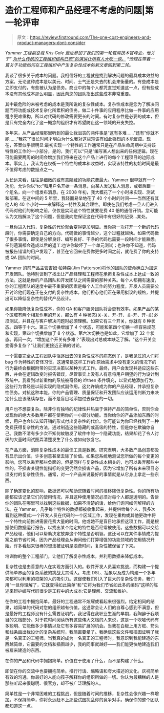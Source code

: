 # 造价工程师和产品经理不考虑的问题|第一轮评审

> 原文：<https://review.firstround.com/The-one-cost-engineers-and-product-managers-dont-consider>

*Yammer 工程副总裁 Kris Gale 最近参加了我们的第一轮首席技术官峰会，他关于“* *[为什么传统的工程组织结构已死”的演讲让所有人大吃一惊。](http://firstround.com/article/Why-Yammer-believes-the-traditional-engineering-organizational-structure-is-dead "null")* *“他现在带着一篇关于功能如何在工程组织中产生复杂性成本的新文章回到第二轮。*

我谈了很多关于成本的问题。我相信好的工程就是找到解决问题的最具成本效益的方案，无论这种成本是以美元、时间、士气还是失去的机会来衡量的。有些成本是立即支付的，有些被认为是债务。商业中的每个人都凭直觉知道这一点，但有些成本没有其他成本那么明显，因此向您的团队指出这些成本非常重要。

其中最危险的未被考虑的成本是我所说的复杂性成本。复杂性成本是您为了解决问题而将功能或技术复杂化所累积的债务。做二十件事的应用程序比做一件事的应用程序更难重构，所以对代码的修改需要更长的时间。有时复杂性是必要的成本，但是只有完全内化了这一概念的组织才有希望防止这一领域的开支失控。

多年来，从产品经理那里听到的最让我沮丧的两件事是“这有多难……”还有“你就不能……”我花了很长时间才明白为什么我对这些短语有如此强烈的本能反应。现在，答案似乎很明显:最初实现一个特性的工作通常只是在产品生命周期中支持该特性的工作的一小部分，是的，我们可以“只是”编写某人想出来的任何逻辑。现在可能需要两周的时间会增加我们将来在这个产品上进行的每个工程项目的边际成本。事实上，我认为在权衡一个特性的成本和收益时，实现该特性的初始时间是最不值得考虑的数据点之一。

从长远来看，往往是细微的或有意隐藏的功能花费最大。Yammer 很早就有一个功能，允许你以“to:”和用户名开始一条消息，向某人发送私人消息，或者后跟一个组名，向一个组发布消息。在 2008 年初，我大概花了一个小时来实现、测试和部署。在这中间的 5 年里，我轻而易举地花了 40 个小时的时间——当然还有其他人的 40 个小时——来解释这一特性及其合理性。即使在我们考虑一旦人们进入代码对他们的影响之前，仅仅是实现这个特性就要花费 40 倍的通信开销。您可能认为文档解决了这个问题，但是我向您保证这在代码中有很好的记录...某处。

一旦你进入代码，复杂性的代价就会变得更加明显。当你第一次打开一个新的代码段时，你需要确定自己的方向。代码做的事情越少，这个过程就越快。如果代码做了很多事情，即使是分解良好、编写良好、干净的代码也需要一段时间才能熟悉。任何遗漏都会造成以后的返工:也许你破坏了一个单元测试；也许你不知道，代码被报告错误的用户发现了，甚至在它回来花费你更多时间之前，就花费了你的支持或 QA 团队的时间。

Yammer 的前产品主管吉姆·帕特森(Jim Patterson)将他的团队的使命确立为加速开发团队。他特别谈到了找出让产品经理和工程师在承担复杂性成本上达成一致的方法。这就是你的产品团队和开发团队之间需要的那种关系。每个人都拥有速度，你的工程团队的速度中最不重要的因素是每个人工作的努力程度。开发人员需要公开讨论他们现在正在支付的复杂性成本，他们担心他们正在采用拟议的规格，并提出可以降低复杂性的替代产品设计。

如果你能降低复杂性成本，你的 QA 和客户服务团队将会更有效率。如果产品的某个区域有两个相互作用的开关，那么有 4 种状态(关-关、开-开、关-开、开-关)必须测试，并且在与客户解决问题时必须理解。如果它有三个开关，你就有 8 种状态。四等于十六。第三个切换增加了 4 个状态，可能和第四个切换一样容易规范和实现，第四个切换增加了 8 个状态。第六次切换也是如此，它增加了 32 个状态。再问一次，“增加这个开关有多难？”表现出对总成本缺乏了解。"这个开关会变得多复杂？"让我们更接近正确的讨论。

一个需要完全从工程团队中驱逐出去的复杂性成本的病态例子，是我见过的人们将 bug 作为特性的奇怪习惯。这通常是这样工作的:原始需求中没有定义的情况下的行为最终会根据附带的实现决策以某种方式工作。最终，用户会发现并适应这些东西，并会在逻辑改变时报告错误，尽管事实上没有人有意将用户期望的行为设计到系统中。我看到过新重构的系统被奇怪的 if/then 条件填充，以显式地添加行为，这些行为曾经是以前实现的隐式副作用。这允许熵成为你的产品经理，并承担复杂性债务。对抗这种本能。你的产品管理、质量保证和开发团队应该运用判断力来决定什么应该继续存在，而不是盲目地添加过去存在的一切。

用户也不想要复杂。除非你有独特的纪律性并热衷于保持产品的简单性，否则你会发现你的绝大多数用户都在使用你的一小部分功能。当你给你的产品添加东西的时候，用户也会以认知开销的形式付出复杂性的代价。你可能认为你已经找到了一种免费获得复杂性的方法，通过制造这些隐藏的或高级的特性，但是你在欺骗你自己。我数不清有多少次不知何故触发了软件中的一个隐藏功能，结果却花了令人讨厌的大量时间试图弄清楚发生了什么或如何恢复它。

在产品方面，消除复杂性成本的最佳工具是数据。研究表明，大多数产品创意都没有显示出价值，许多创意甚至去除了价值。如果您系统地测试您所做的每个变更的影响，您可以丢弃那些负面的，但是同样与复杂性成本相关的，也可以丢弃那些中性的。不损害关键性能指标的变更仍然会损害产品，因为它增加了所有未来项目必须支付的复杂性债务。通常，对一个产品来说最好的事情就是从它身上拿走一些东西。

除了确定变化的影响，数据还可以帮助您随着时间的推移降低复杂性。你的所有功能都应该记录它们的使用情况，并且这种使用情况必须对每个人都是透明的。告诉你的团队在哪里可以找到这些数据，如果不清楚的话，给他们询问如何解释的方法。在 Yammer，几乎每个特性的数据都被收集起来，并提供给每个人，我多次看到这种模式:一个开发人员在代码的一个区域工作，发现在重构或其他更改中将一个特性向前推进需要花费大量的时间。他或她不是盲目地承担这项工作，而是根据使用数据运行报告，以找出某个给定的特性是否经常被使用。这些数据可以交给产品经理，他们可以帮助决定放弃这个特性是否明智。这还可以在某件事情成为提案之前节省时间，因为产品经理会从询问他们打算增强的功能领域的使用情况开始。许多看起来很棒的想法被证明是浪费时间，复杂性被保留了下来。

培训你的整个工程部门，让他们了解复杂性成本，并利用数据来降低成本。

复杂性也是由善意的人在实现方面引入的。软件开发人员喜欢挑战，而构建一个提供简单界面的复杂系统的挑战尤其诱人。考虑 DSL、抽象以及成为构建一个多年来都可以利用的框架的人的吸引力。这促使我们引入了巨大的复杂性债务，我们用“一旦你理解了，它就变得如此简单”和“它将为我们节省如此多的编码”这样的陈述来辩护编写代码很少是工程中的大成本:它是理解、交流和维护。

在你的工程中拥抱简单。最好的工程通常不炫耀或看起来很强烈。给定相同的结果，越简单的代码对您的组织越有价值。这通常会让人们的自尊心感到不满意，但是最好的工程师没有什么需要证明的。我记得在我职业生涯的早期，我陶醉于我项目的文档部分。对于花时间阅读所有这些伟大文档的人来说，这是一个吹嘘代码有多聪明、它能做多少事情以及它有多容易扩展的机会。当我在白板上用方框、箭头和线条画出我设计的复杂系统时，我简直要晕了。我确信这些文件和插图证明了我是一名真正的工程师。当我真的成为一名真正的工程师时，我意识到我能建造的东西越简单，它需要的文档和插图越少，我的同事就越好——我们能更快地建造我们被雇来建造的东西。

在你的产品和代码中拥抱简单。价值在于使用了什么，而不是构建了什么。

即使在你的交流中也要拥抱简单。推行行话、缩略语和夸大描述的文化。庆祝简单有效的沟通。你最好的人能向孩子解释你的组织所做的一切。你认为最糟糕的人是那些听起来很聪明、很官方，却不被广泛理解的人。

简单性是一个非常困难的工程挑战，但是随着时间的推移，复杂性会像兴趣一样增加。不保持简单，你将永远赶不上那些试图扰乱你的竞争对手。确保你的整个团队都知道这一点。